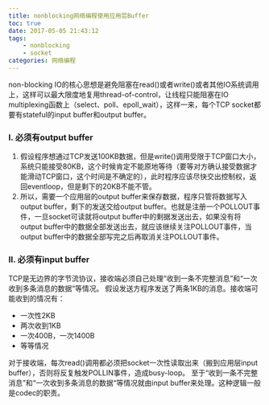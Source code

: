 ```yaml
---
title: nonblocking网络编程使用应用层Buffer
toc: true
date: 2017-05-05 21:43:12
tags: 
	- nonblocking
	- socket
categories: 网络编程
---
```

non-blocking IO的核心思想是避免阻塞在read()或者write()或者其他IO系统调用上，这样可以最大限度地复用thread-of-control，让线程只能阻塞在IO multiplexing函数上（select、poll、epoll_wait），这样一来，每个TCP socket都要有stateful的input buffer和output buffer。

<!--more-->

### Ⅰ. 必须有output buffer
1. 假设程序想通过TCP发送100KB数据，但是write()调用受限于TCP窗口大小，系统只能接受80KB，这个时候肯定不能原地等待（要等对方确认接受数据才能滑动TCP窗口，这个时间是不确定的），此时程序应该尽快交出控制权，返回eventloop，但是剩下的20KB不能不管。
2. 所以，需要一个应用层的output buffer来保存数据，程序只管将数据写入output buffer，剩下的发送交给output buffer。也就是注册一个POLLOUT事件，一旦socket可读就将output buffer中的剩据发送出去，如果没有将output buffer中的数据全部发送出去，就应该继续关注POLLOUT事件，当output buffer中的数据全部写完之后再取消关注POLLOUT事件。

### Ⅱ. 必须有input buffer
TCP是无边界的字节流协议，接收端必须自己处理“收到一条不完整消息”和“一次收到多条消息的数据“等情况。
假设发送方程序发送了两条1KB的消息。接收端可能收到的情况有：
- 一次性2KB
- 两次收到1KB
- 一次400B，一次1400B
- 等等情况

对于接收端，每次read()调用都必须把socket一次性读取出来（搬到应用层input buffer），否则将反复触发POLLIN事件，造成busy-loop。
至于“收到一条不完整消息”和“一次收到多条消息的数据“等情况就由input buffer来处理。这种逻辑一般是codec的职责。
